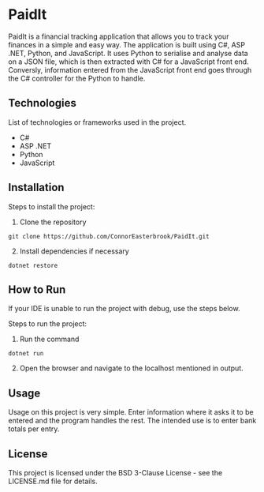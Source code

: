 # PaidIt
PaidIt is a financial tracking application that allows you to track your finances in a simple and easy way. The application is built using C#, ASP .NET, Python, and JavaScript. It uses Python to serialise and analyse data on a JSON file, which is then extracted with C# for a JavaScript front end. Conversly, information entered from the JavaScript front end goes through the C# controller for the Python to handle.

## Technologies
List of technologies or frameworks used in the project.
- C#
- ASP .NET
- Python
- JavaScript

## Installation
Steps to install the project:

1. Clone the repository
```
git clone https://github.com/ConnorEasterbrook/PaidIt.git
```

2. Install dependencies if necessary
```
dotnet restore
```

## How to Run
If your IDE is unable to run the project with debug, use the steps below.

Steps to run the project:
1. Run the command
```
dotnet run
```

2. Open the browser and navigate to the localhost mentioned in output.

## Usage
Usage on this project is very simple. Enter information where it asks it to be entered and the program handles the rest. The intended use is to enter bank totals per entry.

## License
This project is licensed under the BSD 3-Clause License - see the LICENSE.md file for details.
